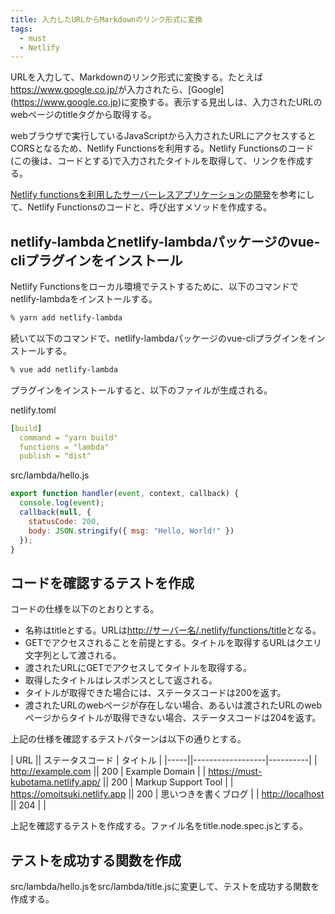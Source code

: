 ```yaml
---
title: 入力したURLからMarkdownのリンク形式に変換
tags:
  - must
  - Netlify
---
```


URLを入力して、Markdownのリンク形式に変換する。たとえば<https://www.google.co.jp/>が入力されたら、\[Google\](<https://www.google.co.jp>)に変換する。表示する見出しは、入力されたURLのwebページのtitleタグから取得する。

webブラウザで実行しているJavaScriptから入力されたURLにアクセスするとCORSとなるため、Netlify Functionsを利用する。Netlify Functionsのコード(この後は、コードとする)で入力されたタイトルを取得して、リンクを作成する。

[Netlify functionsを利用したサーバーレスアプリケーションの開発](https://omoitsuki.netlify.app/2020/04/17/functions/)を参考にして、Netlify Functionsのコードと、呼び出すメソッドを作成する。

## netlify-lambdaとnetlify-lambdaパッケージのvue-cliプラグインをインストール

Netlify Functionsをローカル環境でテストするために、以下のコマンドでnetlify-lambdaをインストールする。

```sh
% yarn add netlify-lambda
```

続いて以下のコマンドで、netlify-lambdaパッケージのvue-cliプラグインをインストールする。

```sh
% vue add netlify-lambda
```

プラグインをインストールすると、以下のファイルが生成される。

netlify.toml

```yaml
[build]
  command = "yarn build"
  functions = "lambda"
  publish = "dist"
```

src/lambda/hello.js

```javascript
export function handler(event, context, callback) {
  console.log(event);
  callback(null, {
    statusCode: 200,
    body: JSON.stringify({ msg: "Hello, World!" })
  });
}
```

## コードを確認するテストを作成

コードの仕様を以下のとおりとする。

- 名称はtitleとする。URLは<http://サーバー名/.netlify/functions/title>となる。
- GETでアクセスされることを前提とする。タイトルを取得するURLはクエリ文字列として渡される。
- 渡されたURLにGETでアクセスしてタイトルを取得する。
- 取得したタイトルはレスポンスとして返される。
- タイトルが取得できた場合には、ステータスコードは200を返す。
- 渡されたURLのwebページが存在しない場合、あるいは渡されたURLのwebページからタイトルが取得できない場合、ステータスコードは204を返す。

上記の仕様を確認するテストパターンは以下の通りとする。

| URL || ステータスコード | タイトル |
|-----||------------------|----------|
| <http://example.com> || 200 | Example Domain |
| <https://must-kubotama.netlify.app/> || 200 | Markup Support Tool |
| <https://omoitsuki.netlify.app> || 200 | 思いつきを書くブログ |
| <http://localhost> || 204 | |

上記を確認するテストを作成する。ファイル名をtitle.node.spec.jsとする。

## テストを成功する関数を作成

src/lambda/hello.jsをsrc/lambda/title.jsに変更して、テストを成功する関数を作成する。

```javascript
```
